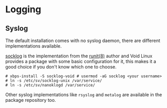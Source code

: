 # Logging

## Syslog

The default installation comes with no syslog daemon, there are different
implementations available.

[socklog](http://smarden.org/socklog/) is the implementation from the
[runit(8)](https://man.voidlinux.org/runit.8) author and Void Linux provides a
package with some basic configuration for it, this makes it a good choice if you
don't know which one to choose.

```
# xbps-install -S socklog-void # usermod -aG socklog <your username>
# ln -s /etc/sv/socklog-unix /var/service/
# ln -s /etc/sv/nanoklogd /var/service/
```

Other syslog implementations like `rsyslog` and `metalog` are available in the
package repository too.

